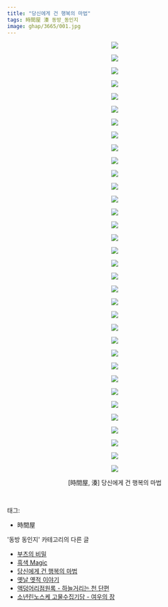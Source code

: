 ```yaml
---
title: "당신에게 건 행복의 마법"
tags: 時間屋 湊 동방_동인지
image: ghap/3665/001.jpg
---
```

<div class="article">
<p style="text-align: center; clear: none; float: none;"><img src="{{ site.nasurl }}/ghap/3665/001.jpg"/></p>
<p style="text-align: center; clear: none; float: none;"><img src="{{ site.nasurl }}/ghap/3665/002.jpg"/></p>
<p style="text-align: center; clear: none; float: none;"><img src="{{ site.nasurl }}/ghap/3665/003.jpg"/></p>
<p style="text-align: center; clear: none; float: none;"><img src="{{ site.nasurl }}/ghap/3665/004.jpg"/></p>
<p style="text-align: center; clear: none; float: none;"><img src="{{ site.nasurl }}/ghap/3665/005.jpg"/></p>
<p style="text-align: center; clear: none; float: none;"><img src="{{ site.nasurl }}/ghap/3665/006.jpg"/></p>
<p style="text-align: center; clear: none; float: none;"><img src="{{ site.nasurl }}/ghap/3665/007.jpg"/></p>
<p style="text-align: center; clear: none; float: none;"><img src="{{ site.nasurl }}/ghap/3665/008.jpg"/></p>
<p style="text-align: center; clear: none; float: none;"><img src="{{ site.nasurl }}/ghap/3665/009.jpg"/></p>
<p style="text-align: center; clear: none; float: none;"><img src="{{ site.nasurl }}/ghap/3665/010.jpg"/></p>
<p style="text-align: center; clear: none; float: none;"><img src="{{ site.nasurl }}/ghap/3665/011.jpg"/></p>
<p style="text-align: center; clear: none; float: none;"><img src="{{ site.nasurl }}/ghap/3665/012.jpg"/></p>
<p style="text-align: center; clear: none; float: none;"><img src="{{ site.nasurl }}/ghap/3665/013.jpg"/></p>
<p style="text-align: center; clear: none; float: none;"><img src="{{ site.nasurl }}/ghap/3665/014.jpg"/></p>
<p style="text-align: center; clear: none; float: none;"><img src="{{ site.nasurl }}/ghap/3665/015.jpg"/></p>
<p style="text-align: center; clear: none; float: none;"><img src="{{ site.nasurl }}/ghap/3665/016.jpg"/></p>
<p style="text-align: center; clear: none; float: none;"><img src="{{ site.nasurl }}/ghap/3665/017.jpg"/></p>
<p style="text-align: center; clear: none; float: none;"><img src="{{ site.nasurl }}/ghap/3665/018.jpg"/></p>
<p style="text-align: center; clear: none; float: none;"><img src="{{ site.nasurl }}/ghap/3665/019.jpg"/></p>
<p style="text-align: center; clear: none; float: none;"><img src="{{ site.nasurl }}/ghap/3665/020.jpg"/></p>
<p style="text-align: center; clear: none; float: none;"><img src="{{ site.nasurl }}/ghap/3665/021.jpg"/></p>
<p style="text-align: center; clear: none; float: none;"><img src="{{ site.nasurl }}/ghap/3665/022.jpg"/></p>
<p style="text-align: center; clear: none; float: none;"><img src="{{ site.nasurl }}/ghap/3665/023.jpg"/></p>
<p style="text-align: center; clear: none; float: none;"><img src="{{ site.nasurl }}/ghap/3665/024.jpg"/></p>
<p style="text-align: center; clear: none; float: none;"><img src="{{ site.nasurl }}/ghap/3665/025.jpg"/></p>
<p style="text-align: center; clear: none; float: none;"><img src="{{ site.nasurl }}/ghap/3665/026.jpg"/></p>
<p style="text-align: center; clear: none; float: none;"><img src="{{ site.nasurl }}/ghap/3665/027.jpg"/></p>
<p style="text-align: center; clear: none; float: none;"><img src="{{ site.nasurl }}/ghap/3665/028.jpg"/></p>
<p style="text-align: center; clear: none; float: none;"><img src="{{ site.nasurl }}/ghap/3665/029.jpg"/></p>
<p style="text-align: center; clear: none; float: none;"><img src="{{ site.nasurl }}/ghap/3665/030.jpg"/></p>
<p style="text-align: center; clear: none; float: none;"><img src="{{ site.nasurl }}/ghap/3665/031.jpg"/></p>
<p style="text-align: center; clear: none; float: none;"><img src="{{ site.nasurl }}/ghap/3665/032.jpg"/></p>
<p style="text-align: center; clear: none; float: none;"><img src="{{ site.nasurl }}/ghap/3665/033.jpg"/></p>
<p style="text-align: center; clear: none; float: none;"><img src="{{ site.nasurl }}/ghap/3665/034.jpg"/></p>
<p style="text-align: center; clear: none; float: none;">[時間屋, 湊] 당신에게 건 행복의 마법</p>
<p><br/></p>
</div><div class="tagTrail">
<p>태그: </p>
<ul>
<li>時間屋</li>
</ul>
</div><div class="another">
<p>'동방 동인지' 카테고리의 다른 글</p>
<ul>
<li><a href="/2017-08-28-ghap_3667">부츠의 비밀</a></li>
<li><a href="/2017-08-28-ghap_3666">흑색 Magic</a></li>
<li><a href="/2017-08-28-ghap_3665">당신에게 건 행복의 마법</a></li>
<li><a href="/2017-08-28-ghap_3664">옛날 옛적 이야기</a></li>
<li><a href="/2017-08-28-ghap_3663">액덩어리점원록 - 하늘거리는 천 단편</a></li>
<li><a href="/2017-08-28-ghap_3662">소년린노스케 고물수집기담 - 여우의 장</a></li>
</ul>
</div><div class="cb_module cb_fluid">
<div class="cb_wrt cb_profile">
</div><!-- commentList close -->
</div>
